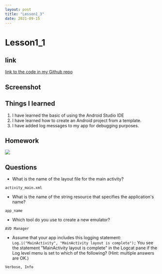 ```yaml
---
layout: post
title: "Lesson1_3"
date: 2021-09-15
---
```


# Lesson1_1
## link
[link to the code in my Github repo](https://github.com/sharonzidi/cs5520_mobile_app_development)


## Screenshot

<!-- ![Click here to browse the screenshot]() -->


## Things I learned
1. I have learned the basic of using the Android Studio IDE
2. I have learned how to create an Android project from a template.
3. I have added log messages to my app for debugging purposes.

## Homework

![](https://i.imgur.com/mqxRDfo.png)

## Questions

- What is the name of the layout file for the main activity? 

```activity_main.xml```

- What is the name of the string resource that specifies the application's name?

```app_name```

- Which tool do you use to create a new emulator?

```AVD Manager```

- Assume that your app includes this logging statement:
```Log.i("MainActivity", "MainActivity layout is complete");```
You see the statement "MainActivity layout is complete" in the Logcat pane if the Log level menu is set to which of the following? (Hint: multiple answers are OK.)
  
```Verbose, Info```